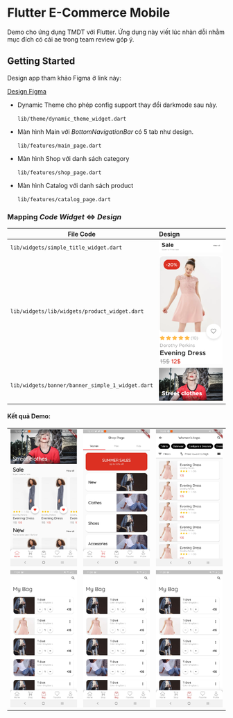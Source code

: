 # Flutter E-Commerce Mobile

Demo cho ứng dụng TMDT với Flutter. Ứng dụng này viết lúc nhàn dỗi nhằm mục đích có cái ae trong team review góp ý.

## Getting Started
Design app tham khảo Figma ở link này:

[Design Figma](https://www.figma.com/file/RP12HfFdgvuitYP6lz8X3h/E-commerce-Application-by-Fively-%2F-Light-Version-(Copy)?node-id=91%3A274&viewport=1266%2C-486%2C1.3325926065444946 
)

- Dynamic Theme cho phép config support thay đổi darkmode sau này.

    `lib/theme/dynamic_theme_widget.dart`
    
- Màn hình Main với _BottomNavigationBar_ có 5 tab như design.

    `lib/features/main_page.dart`
    
- Màn hình Shop với danh sách category

    `lib/features/shop_page.dart`
    
- Màn hình Catalog với danh sách product

    `lib/features/catalog_page.dart`
    
   
### Mapping _Code Widget_  <=>  _Design_

|File Code | Design |
|----|:----|
|`lib/widgets/simple_title_widget.dart`|![](./demo/components/widget_title.png)|
|`lib/widgets/lib/widgets/product_widget.dart`|![](./demo/components/widget_product.png)|
|`lib/widgets/banner/banner_simple_1_widget.dart`|![](./demo/components/widget_simple_banner_1.png)|
    
    
#### Kết quả Demo:
|         |            |   |
| ------------- |:-------------:| -----:|
|![](./demo/page_home.jpg)|![](./demo/page_shop.jpg)|![](./demo/day3_catalog_ui.jpg)|
|![](./demo/page_bag.jpg)|![](./demo/page_bag.jpg)|![](./demo/page_bag.jpg)|